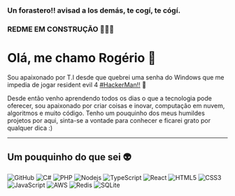 ### Un forastero!! avisad a los demás, te cogí, te cógí.
### REDME EM CONSTRUÇÃO 🚧👷‍♂️

# Olá, me chamo Rogério 👋

Sou apaixonado por T.I desde que quebrei uma senha do Windows que me impedia de jogar resident evil 4 [#HackerMan!!]() 🤣

Desde então venho aprendendo todos os dias o que a tecnologia pode oferecer, sou apaixonado por criar coisas e inovar, computação em nuvem, algoritmos e muito código. Tenho um pouquinho dos meus humildes projetos por aqui, sinta-se a vontade para conhecer e ficarei grato por qualquer dica :) 

---
## Um pouquinho do que sei 👽
![GitHub](https://img.shields.io/badge/GitHub-100000?style=for-the-badge&logo=github&logoColor=white)
![C#](https://img.shields.io/badge/C%23-239120?style=for-the-badge&logo=c-sharp&logoColor=white)
![PHP](https://img.shields.io/badge/PHP-777BB4?style=for-the-badge&logo=php&logoColor=white)
![Nodejs](https://img.shields.io/badge/Node.js-43853D?style=for-the-badge&logo=node.js&logoColor=white)
![TypeScript](https://img.shields.io/badge/TypeScript-007ACC?style=for-the-badge&logo=typescript&logoColor=white)
![React](https://img.shields.io/badge/React-20232A?style=for-the-badge&logo=react&logoColor=61DAFB)
![HTML5](https://img.shields.io/badge/HTML5-E34F26?style=for-the-badge&logo=html5&logoColor=white)
![CSS3](https://img.shields.io/badge/CSS3-1572B6?style=for-the-badge&logo=css3&logoColor=white)
![JavaScript](https://img.shields.io/badge/JavaScript-F7DF1E?style=for-the-badge&logo=javascript&logoColor=black)
![AWS](https://img.shields.io/badge/Amazon_AWS-232F3E?style=for-the-badge&logo=amazon-aws&logoColor=white)
![Redis](https://img.shields.io/badge/redis-CC0000.svg?&style=for-the-badge&logo=redis&logoColor=white)
![SQLite](https://img.shields.io/badge/SQLite-07405E?style=for-the-badge&logo=sqlite&logoColor=white)
